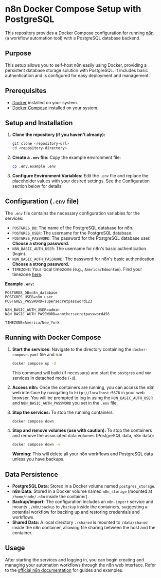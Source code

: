 # n8n Docker Compose Setup with PostgreSQL

This repository provides a Docker Compose configuration for running [n8n](https://n8n.io/) (a workflow automation tool) with a PostgreSQL database backend.

## Purpose

This setup allows you to self-host n8n easily using Docker, providing a persistent database storage solution with PostgreSQL. It includes basic authentication and is configured for easy deployment and management.

## Prerequisites

*   [Docker](https://docs.docker.com/get-docker/) installed on your system.
*   [Docker Compose](https://docs.docker.com/compose/install/) installed on your system.

## Setup and Installation

1.  **Clone the repository (if you haven't already):**
    ```bash
    git clone <repository-url>
    cd <repository-directory>
    ```

2.  **Create a `.env` file:**
    Copy the example environment file:
    ```bash
    cp .env.example .env
    ```

3.  **Configure Environment Variables:**
    Edit the `.env` file and replace the placeholder values with your desired settings. See the [Configuration](#configuration) section below for details.

## Configuration (`.env` file)

The `.env` file contains the necessary configuration variables for the services:

*   `POSTGRES_DB`: The name of the PostgreSQL database for n8n.
*   `POSTGRES_USER`: The username for the PostgreSQL database.
*   `POSTGRES_PASSWORD`: The password for the PostgreSQL database user. **Choose a strong password.**
*   `N8N_BASIC_AUTH_USER`: The username for n8n's basic authentication (login).
*   `N8N_BASIC_AUTH_PASSWORD`: The password for n8n's basic authentication. **Choose a strong password.**
*   `TIMEZONE`: Your local timezone (e.g., `America/Edmonton`). Find your timezone [here](https://en.wikipedia.org/wiki/List_of_tz_database_time_zones).

**Example `.env`:**
```dotenv
POSTGRES_DB=n8n_database
POSTGRES_USER=n8n_user
POSTGRES_PASSWORD=supersecretpassword123

N8N_BASIC_AUTH_USER=admin
N8N_BASIC_AUTH_PASSWORD=anothersecretpassword456

TIMEZONE=America/New_York
```

## Running with Docker Compose

1.  **Start the services:**
    Navigate to the directory containing the `docker-compose.yaml` file and run:
    ```bash
    docker compose up -d
    ```
    This command will build (if necessary) and start the `postgres` and `n8n` services in detached mode (`-d`).

2.  **Access n8n:**
    Once the containers are running, you can access the n8n web interface by navigating to `http://localhost:5678` in your web browser. You will be prompted to log in using the `N8N_BASIC_AUTH_USER` and `N8N_BASIC_AUTH_PASSWORD` you set in the `.env` file.

3.  **Stop the services:**
    To stop the running containers:
    ```bash
    docker compose down
    ```

4.  **Stop and remove volumes (use with caution):**
    To stop the containers and remove the associated data volumes (PostgreSQL data, n8n data):
    ```bash
    docker compose down -v
    ```
    **Warning:** This will delete all your n8n workflows and PostgreSQL data unless you have backups.

## Data Persistence

*   **PostgreSQL Data:** Stored in a Docker volume named `postgres_storage`.
*   **n8n Data:** Stored in a Docker volume named `n8n_storage` (mounted at `/home/node/.n8n` inside the container).
*   **Backup/Import:** The configuration includes an `n8n-import` service and mounts `./n8n/backup` to `/backup` inside the containers, suggesting a potential workflow for backing up and restoring credentials and workflows.
*   **Shared Data:** A local directory `./shared` is mounted to `/data/shared` inside the n8n container, allowing file sharing between the host and the container.

## Usage

After starting the services and logging in, you can begin creating and managing your automation workflows through the n8n web interface. Refer to the [official n8n documentation](https://docs.n8n.io/) for guides and examples.

